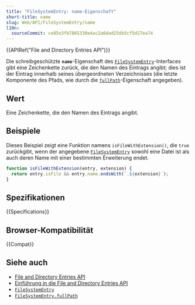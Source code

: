 ```yaml
---
title: "FileSystemEntry: name-Eigenschaft"
short-title: name
slug: Web/API/FileSystemEntry/name
l10n:
  sourceCommit: ce85e3fb7865330e4ac2a6dad25db5cf5d27ea74
---
```


{{APIRef("File and Directory Entries API")}}

Die schreibgeschützte **`name`**-Eigenschaft des [`FileSystemEntry`](/de/docs/Web/API/FileSystemEntry)-Interfaces gibt eine Zeichenkette zurück, die den Namen des Eintrags angibt; dies ist der Eintrag innerhalb seines übergeordneten Verzeichnisses (die letzte Komponente des Pfads, wie durch die [`fullPath`](/de/docs/Web/API/FileSystemEntry/fullPath)-Eigenschaft angegeben).

## Wert

Eine Zeichenkette, die den Namen des Eintrags angibt.

## Beispiele

Dieses Beispiel zeigt eine Funktion namens `isFileWithExtension()`, die `true` zurückgibt, wenn der angegebene [`FileSystemEntry`](/de/docs/Web/API/FileSystemEntry) sowohl eine Datei ist als auch deren Name mit einer bestimmten Erweiterung endet.

```js
function isFileWithExtension(entry, extension) {
  return entry.isFile && entry.name.endsWith(`.${extension}`);
}
```

## Spezifikationen

{{Specifications}}

## Browser-Kompatibilität

{{Compat}}

## Siehe auch

- [File and Directory Entries API](/de/docs/Web/API/File_and_Directory_Entries_API)
- [Einführung in die File and Directory Entries API](/de/docs/Web/API/File_and_Directory_Entries_API/Introduction)
- [`FileSystemEntry`](/de/docs/Web/API/FileSystemEntry)
- [`FileSystemEntry.fullPath`](/de/docs/Web/API/FileSystemEntry/fullPath)
